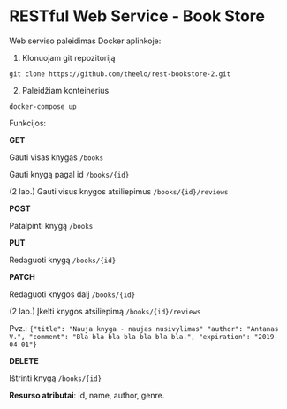 # RESTful Web Service - Book Store

Web serviso paleidimas Docker aplinkoje:
1. Klonuojam git repozitoriją
```
git clone https://github.com/theelo/rest-bookstore-2.git
```
2. Paleidžiam konteinerius
```
docker-compose up
```
Funkcijos:

**GET**

Gauti visas knygas ```/books```

Gauti knygą pagal id ```/books/{id}```

(2 lab.) Gauti visus knygos atsiliepimus ```/books/{id}/reviews```

**POST**

Patalpinti knygą ```/books```

**PUT**

Redaguoti knygą ```/books/{id}```

**PATCH**

Redaguoti knygos dalį ```/books/{id}```

(2 lab.) Įkelti knygos atsiliepimą ```/books/{id}/reviews```

  Pvz.: ```{"title": "Nauja knyga - naujas nusivylimas"
            "author": "Antanas V.",
            "comment": "Bla bla bla bla bla bla bla.",
            "expiration": "2019-04-01"}```

**DELETE**

Ištrinti knygą ```/books/{id}```


**Resurso atributai**: id, name, author, genre.
